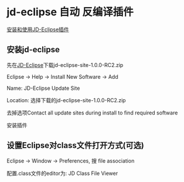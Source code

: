 # jd-eclipse 自动 反编译插件


[安装和使用JD-Eclipse插件](http://www.cnblogs.com/bluesky4485/archive/2011/12/08/2280429.html)


## 安装jd-eclipse

先在[JD-Eclipse](http://jd.benow.ca/#jd-eclipse)下载jd-eclipse-site-1.0.0-RC2.zip

Eclipse -> Help -> Install New Software -> Add

Name: JD-Eclipse Update Site

Location: 选择下载的jd-eclipse-site-1.0.0-RC2.zip

去掉选项Contact all update sites during install to find required software

安装插件

## 设置Eclipse对class文件打开方式(可选)

Eclipse -> Window -> Preferences, 搜 file association

配置.class文件的editor为: JD Class File Viewer

